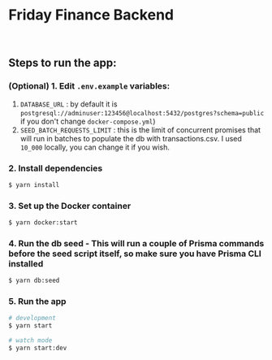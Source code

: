# Friday Finance Backend

<br/>

## Steps to run the app:

### (Optional) 1. Edit `.env.example` variables:

1. `DATABASE_URL` : by default it is `postgresql://adminuser:123456@localhost:5432/postgres?schema=public` if you don't change `docker-compose.yml`)
2. `SEED_BATCH_REQUESTS_LIMIT` : this is the limit of concurrent promises that will run in batches to populate the db with transactions.csv. I used `10_000` locally, you can change it if you wish.

### 2. Install dependencies

```bash
$ yarn install
```

### 3. Set up the Docker container

```bash
$ yarn docker:start
```

### 4. Run the db seed - This will run a couple of Prisma commands before the seed script itself, so make sure you have Prisma CLI installed

```bash
$ yarn db:seed
```

### 5. Run the app

```bash
# development
$ yarn start

# watch mode
$ yarn start:dev
```
